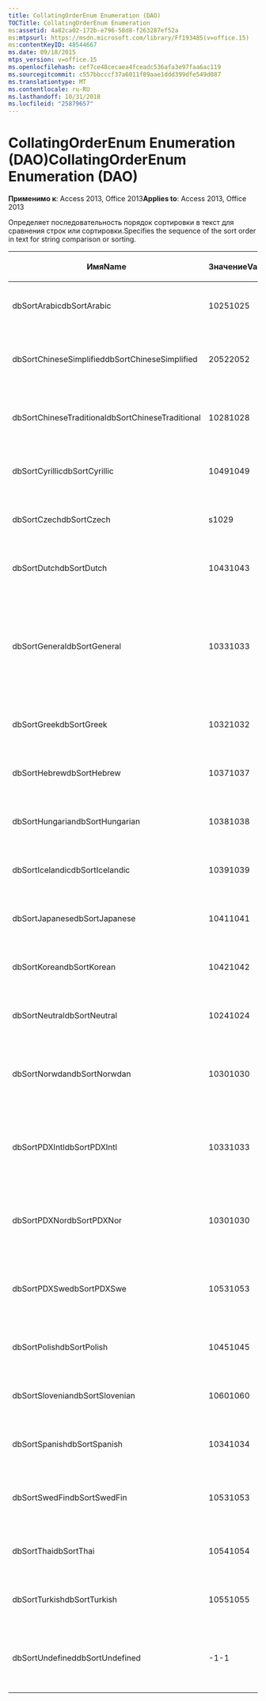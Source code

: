 ```yaml
---
title: CollatingOrderEnum Enumeration (DAO)
TOCTitle: CollatingOrderEnum Enumeration
ms:assetid: 4a82ca02-172b-e796-58d8-f263287ef52a
ms:mtpsurl: https://msdn.microsoft.com/library/Ff193485(v=office.15)
ms:contentKeyID: 48544667
ms.date: 09/18/2015
mtps_version: v=office.15
ms.openlocfilehash: cef7ce48cecaea4fceadc536afa3e97faa6ac119
ms.sourcegitcommit: c557bbcccf37a6011f89aae1ddd399dfe549d087
ms.translationtype: MT
ms.contentlocale: ru-RU
ms.lasthandoff: 10/31/2018
ms.locfileid: "25879657"
---
```

# <a name="collatingorderenum-enumeration-dao"></a><span data-ttu-id="77554-102">CollatingOrderEnum Enumeration (DAO)</span><span class="sxs-lookup"><span data-stu-id="77554-102">CollatingOrderEnum Enumeration (DAO)</span></span>


<span data-ttu-id="77554-103">**Применимо к**: Access 2013, Office 2013</span><span class="sxs-lookup"><span data-stu-id="77554-103">**Applies to**: Access 2013, Office 2013</span></span>

<span data-ttu-id="77554-104">Определяет последовательность порядок сортировки в текст для сравнения строк или сортировки.</span><span class="sxs-lookup"><span data-stu-id="77554-104">Specifies the sequence of the sort order in text for string comparison or sorting.</span></span>

<table>
<colgroup>
<col style="width: 33%" />
<col style="width: 33%" />
<col style="width: 33%" />
</colgroup>
<thead>
<tr class="header">
<th><p><span data-ttu-id="77554-105">Имя</span><span class="sxs-lookup"><span data-stu-id="77554-105">Name</span></span></p></th>
<th><p><span data-ttu-id="77554-106">Значение</span><span class="sxs-lookup"><span data-stu-id="77554-106">Value</span></span></p></th>
<th><p><span data-ttu-id="77554-107">Описание</span><span class="sxs-lookup"><span data-stu-id="77554-107">Description</span></span></p></th>
</tr>
</thead>
<tbody>
<tr class="odd">
<td><p><span data-ttu-id="77554-108">dbSortArabic</span><span class="sxs-lookup"><span data-stu-id="77554-108">dbSortArabic</span></span></p></td>
<td><p><span data-ttu-id="77554-109">1025</span><span class="sxs-lookup"><span data-stu-id="77554-109">1025</span></span></p></td>
<td><p><span data-ttu-id="77554-110">Арабский, порядок сортировки</span><span class="sxs-lookup"><span data-stu-id="77554-110">Arabic collating order</span></span></p></td>
</tr>
<tr class="even">
<td><p><span data-ttu-id="77554-111">dbSortChineseSimplified</span><span class="sxs-lookup"><span data-stu-id="77554-111">dbSortChineseSimplified</span></span></p></td>
<td><p><span data-ttu-id="77554-112">2052</span><span class="sxs-lookup"><span data-stu-id="77554-112">2052</span></span></p></td>
<td><p><span data-ttu-id="77554-113">Упрощенный китайский порядок сортировки</span><span class="sxs-lookup"><span data-stu-id="77554-113">Simplified Chinese collating order</span></span></p></td>
</tr>
<tr class="odd">
<td><p><span data-ttu-id="77554-114">dbSortChineseTraditional</span><span class="sxs-lookup"><span data-stu-id="77554-114">dbSortChineseTraditional</span></span></p></td>
<td><p><span data-ttu-id="77554-115">1028</span><span class="sxs-lookup"><span data-stu-id="77554-115">1028</span></span></p></td>
<td><p><span data-ttu-id="77554-116">Традиционный китайский порядок сортировки</span><span class="sxs-lookup"><span data-stu-id="77554-116">Traditional Chinese collating order</span></span></p></td>
</tr>
<tr class="even">
<td><p><span data-ttu-id="77554-117">dbSortCyrillic</span><span class="sxs-lookup"><span data-stu-id="77554-117">dbSortCyrillic</span></span></p></td>
<td><p><span data-ttu-id="77554-118">1049</span><span class="sxs-lookup"><span data-stu-id="77554-118">1049</span></span></p></td>
<td><p><span data-ttu-id="77554-119">Русский порядок сортировки</span><span class="sxs-lookup"><span data-stu-id="77554-119">Russian collating order</span></span></p></td>
</tr>
<tr class="odd">
<td><p><span data-ttu-id="77554-120">dbSortCzech</span><span class="sxs-lookup"><span data-stu-id="77554-120">dbSortCzech</span></span></p></td>
<td><p><span data-ttu-id="77554-121">ѕ</span><span class="sxs-lookup"><span data-stu-id="77554-121">1029</span></span></p></td>
<td><p><span data-ttu-id="77554-122">Чешский, порядок сортировки</span><span class="sxs-lookup"><span data-stu-id="77554-122">Czech collating order</span></span></p></td>
</tr>
<tr class="even">
<td><p><span data-ttu-id="77554-123">dbSortDutch</span><span class="sxs-lookup"><span data-stu-id="77554-123">dbSortDutch</span></span></p></td>
<td><p><span data-ttu-id="77554-124">1043</span><span class="sxs-lookup"><span data-stu-id="77554-124">1043</span></span></p></td>
<td><p><span data-ttu-id="77554-125">Голландский порядок сортировки</span><span class="sxs-lookup"><span data-stu-id="77554-125">Dutch collating order</span></span></p></td>
</tr>
<tr class="odd">
<td><p><span data-ttu-id="77554-126">dbSortGeneral</span><span class="sxs-lookup"><span data-stu-id="77554-126">dbSortGeneral</span></span></p></td>
<td><p><span data-ttu-id="77554-127">1033</span><span class="sxs-lookup"><span data-stu-id="77554-127">1033</span></span></p></td>
<td><p><span data-ttu-id="77554-128">Английский, немецкий, французский и португальский, порядок сортировки</span><span class="sxs-lookup"><span data-stu-id="77554-128">English, German, French, and Portuguese collating order</span></span></p></td>
</tr>
<tr class="even">
<td><p><span data-ttu-id="77554-129">dbSortGreek</span><span class="sxs-lookup"><span data-stu-id="77554-129">dbSortGreek</span></span></p></td>
<td><p><span data-ttu-id="77554-130">1032</span><span class="sxs-lookup"><span data-stu-id="77554-130">1032</span></span></p></td>
<td><p><span data-ttu-id="77554-131">Греческий порядок сортировки</span><span class="sxs-lookup"><span data-stu-id="77554-131">Greek collating order</span></span></p></td>
</tr>
<tr class="odd">
<td><p><span data-ttu-id="77554-132">dbSortHebrew</span><span class="sxs-lookup"><span data-stu-id="77554-132">dbSortHebrew</span></span></p></td>
<td><p><span data-ttu-id="77554-133">1037</span><span class="sxs-lookup"><span data-stu-id="77554-133">1037</span></span></p></td>
<td><p><span data-ttu-id="77554-134">Иврит, порядок сортировки</span><span class="sxs-lookup"><span data-stu-id="77554-134">Hebrew collating order</span></span></p></td>
</tr>
<tr class="even">
<td><p><span data-ttu-id="77554-135">dbSortHungarian</span><span class="sxs-lookup"><span data-stu-id="77554-135">dbSortHungarian</span></span></p></td>
<td><p><span data-ttu-id="77554-136">1038</span><span class="sxs-lookup"><span data-stu-id="77554-136">1038</span></span></p></td>
<td><p><span data-ttu-id="77554-137">Венгерский порядок сортировки</span><span class="sxs-lookup"><span data-stu-id="77554-137">Hungarian collating order</span></span></p></td>
</tr>
<tr class="odd">
<td><p><span data-ttu-id="77554-138">dbSortIcelandic</span><span class="sxs-lookup"><span data-stu-id="77554-138">dbSortIcelandic</span></span></p></td>
<td><p><span data-ttu-id="77554-139">1039</span><span class="sxs-lookup"><span data-stu-id="77554-139">1039</span></span></p></td>
<td><p><span data-ttu-id="77554-140">Исландский порядок сортировки</span><span class="sxs-lookup"><span data-stu-id="77554-140">Icelandic collating order</span></span></p></td>
</tr>
<tr class="even">
<td><p><span data-ttu-id="77554-141">dbSortJapanese</span><span class="sxs-lookup"><span data-stu-id="77554-141">dbSortJapanese</span></span></p></td>
<td><p><span data-ttu-id="77554-142">1041</span><span class="sxs-lookup"><span data-stu-id="77554-142">1041</span></span></p></td>
<td><p><span data-ttu-id="77554-143">Японский порядок сортировки</span><span class="sxs-lookup"><span data-stu-id="77554-143">Japanese collating order</span></span></p></td>
</tr>
<tr class="odd">
<td><p><span data-ttu-id="77554-144">dbSortKorean</span><span class="sxs-lookup"><span data-stu-id="77554-144">dbSortKorean</span></span></p></td>
<td><p><span data-ttu-id="77554-145">1042</span><span class="sxs-lookup"><span data-stu-id="77554-145">1042</span></span></p></td>
<td><p><span data-ttu-id="77554-146">Корейский порядок сортировки</span><span class="sxs-lookup"><span data-stu-id="77554-146">Korean collating order</span></span></p></td>
</tr>
<tr class="even">
<td><p><span data-ttu-id="77554-147">dbSortNeutral</span><span class="sxs-lookup"><span data-stu-id="77554-147">dbSortNeutral</span></span></p></td>
<td><p><span data-ttu-id="77554-148">1024</span><span class="sxs-lookup"><span data-stu-id="77554-148">1024</span></span></p></td>
<td><p><span data-ttu-id="77554-149">Порядок сортировки neutral</span><span class="sxs-lookup"><span data-stu-id="77554-149">Neutral collating order</span></span></p></td>
</tr>
<tr class="odd">
<td><p><span data-ttu-id="77554-150">dbSortNorwdan</span><span class="sxs-lookup"><span data-stu-id="77554-150">dbSortNorwdan</span></span></p></td>
<td><p><span data-ttu-id="77554-151">1030</span><span class="sxs-lookup"><span data-stu-id="77554-151">1030</span></span></p></td>
<td><p><span data-ttu-id="77554-152">Порядок сортировки датский и норвежский</span><span class="sxs-lookup"><span data-stu-id="77554-152">Norwegian and Danish collating order</span></span></p></td>
</tr>
<tr class="even">
<td><p><span data-ttu-id="77554-153">dbSortPDXIntl</span><span class="sxs-lookup"><span data-stu-id="77554-153">dbSortPDXIntl</span></span></p></td>
<td><p><span data-ttu-id="77554-154">1033</span><span class="sxs-lookup"><span data-stu-id="77554-154">1033</span></span></p></td>
<td><p><span data-ttu-id="77554-155">Paradox международный порядок сортировки</span><span class="sxs-lookup"><span data-stu-id="77554-155">Paradox international collating order</span></span></p></td>
</tr>
<tr class="odd">
<td><p><span data-ttu-id="77554-156">dbSortPDXNor</span><span class="sxs-lookup"><span data-stu-id="77554-156">dbSortPDXNor</span></span></p></td>
<td><p><span data-ttu-id="77554-157">1030</span><span class="sxs-lookup"><span data-stu-id="77554-157">1030</span></span></p></td>
<td><p><span data-ttu-id="77554-158">Порядок сортировки датский и норвежский Paradox</span><span class="sxs-lookup"><span data-stu-id="77554-158">Paradox Norwegian and Danish collating order</span></span></p></td>
</tr>
<tr class="even">
<td><p><span data-ttu-id="77554-159">dbSortPDXSwe</span><span class="sxs-lookup"><span data-stu-id="77554-159">dbSortPDXSwe</span></span></p></td>
<td><p><span data-ttu-id="77554-160">1053</span><span class="sxs-lookup"><span data-stu-id="77554-160">1053</span></span></p></td>
<td><p><span data-ttu-id="77554-161">Порядок сортировки финский и шведский Paradox</span><span class="sxs-lookup"><span data-stu-id="77554-161">Paradox Swedish and Finnish collating order</span></span></p></td>
</tr>
<tr class="odd">
<td><p><span data-ttu-id="77554-162">dbSortPolish</span><span class="sxs-lookup"><span data-stu-id="77554-162">dbSortPolish</span></span></p></td>
<td><p><span data-ttu-id="77554-163">1045</span><span class="sxs-lookup"><span data-stu-id="77554-163">1045</span></span></p></td>
<td><p><span data-ttu-id="77554-164">Польский порядок сортировки</span><span class="sxs-lookup"><span data-stu-id="77554-164">Polish collating order</span></span></p></td>
</tr>
<tr class="even">
<td><p><span data-ttu-id="77554-165">dbSortSlovenian</span><span class="sxs-lookup"><span data-stu-id="77554-165">dbSortSlovenian</span></span></p></td>
<td><p><span data-ttu-id="77554-166">1060</span><span class="sxs-lookup"><span data-stu-id="77554-166">1060</span></span></p></td>
<td><p><span data-ttu-id="77554-167">Словенский порядок сортировки</span><span class="sxs-lookup"><span data-stu-id="77554-167">Slovenian collating order</span></span></p></td>
</tr>
<tr class="odd">
<td><p><span data-ttu-id="77554-168">dbSortSpanish</span><span class="sxs-lookup"><span data-stu-id="77554-168">dbSortSpanish</span></span></p></td>
<td><p><span data-ttu-id="77554-169">1034</span><span class="sxs-lookup"><span data-stu-id="77554-169">1034</span></span></p></td>
<td><p><span data-ttu-id="77554-170">Испанский порядок сортировки</span><span class="sxs-lookup"><span data-stu-id="77554-170">Spanish collating order</span></span></p></td>
</tr>
<tr class="even">
<td><p><span data-ttu-id="77554-171">dbSortSwedFin</span><span class="sxs-lookup"><span data-stu-id="77554-171">dbSortSwedFin</span></span></p></td>
<td><p><span data-ttu-id="77554-172">1053</span><span class="sxs-lookup"><span data-stu-id="77554-172">1053</span></span></p></td>
<td><p><span data-ttu-id="77554-173">Порядок сортировки финский и шведский</span><span class="sxs-lookup"><span data-stu-id="77554-173">Swedish and Finnish collating order</span></span></p></td>
</tr>
<tr class="odd">
<td><p><span data-ttu-id="77554-174">dbSortThai</span><span class="sxs-lookup"><span data-stu-id="77554-174">dbSortThai</span></span></p></td>
<td><p><span data-ttu-id="77554-175">1054</span><span class="sxs-lookup"><span data-stu-id="77554-175">1054</span></span></p></td>
<td><p><span data-ttu-id="77554-176">Тайский порядок сортировки</span><span class="sxs-lookup"><span data-stu-id="77554-176">Thai collating order</span></span></p></td>
</tr>
<tr class="even">
<td><p><span data-ttu-id="77554-177">dbSortTurkish</span><span class="sxs-lookup"><span data-stu-id="77554-177">dbSortTurkish</span></span></p></td>
<td><p><span data-ttu-id="77554-178">1055</span><span class="sxs-lookup"><span data-stu-id="77554-178">1055</span></span></p></td>
<td><p><span data-ttu-id="77554-179">Турецкий порядок сортировки</span><span class="sxs-lookup"><span data-stu-id="77554-179">Turkish collating order</span></span></p></td>
</tr>
<tr class="odd">
<td><p><span data-ttu-id="77554-180">dbSortUndefined</span><span class="sxs-lookup"><span data-stu-id="77554-180">dbSortUndefined</span></span></p></td>
<td><p><span data-ttu-id="77554-181">-1</span><span class="sxs-lookup"><span data-stu-id="77554-181">-1</span></span></p></td>
<td><p><span data-ttu-id="77554-182">Порядок сортировки не определен или неизвестный</span><span class="sxs-lookup"><span data-stu-id="77554-182">Collating order undefined or unknown</span></span></p></td>
</tr>
</tbody>
</table>

